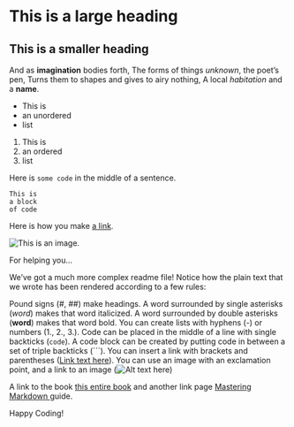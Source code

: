 # This is a large heading

## This is a smaller heading

And as **imagination** bodies forth,
The forms of things *unknown*, the poet’s pen,
Turns them to shapes and gives to airy nothing,
A local *habitation* and a **name**.

- This is
- an unordered
- list

1. This is
2. an ordered
3. list

Here is `some code` in the middle of a sentence.

```
This is
a block
of code
```

Here is how you make [a link](https://www.wikipedia.org/).

![This is an image.](https://github.com/yihui/xaringan/releases/download/v0.0.2/karl-moustache.jpg)

For helping you...

We’ve got a much more complex readme file! Notice how the plain text that we wrote has been rendered according to a few rules:

Pound signs (#, ##) make headings.
A word surrounded by single asterisks (*word*) makes that word italicized.
A word surrounded by double asterisks (**word**) makes that word bold.
You can create lists with hyphens (-) or numbers (1., 2., 3.).
Code can be placed in the middle of a line with single backticks (`code`).
A code block can be created by putting code in between a set of triple backticks (```).
You can insert a link with brackets and parentheses ([Link text here](http://jhu.edu)).
You can use an image with an exclamation point, and a link to an image (![Alt text here](http://jhu.edu/jeff.jpg))



A link to the book [this entire book](https://github.com/seankross/the-unix-workbench/blob/master/docs/06-Git-and-GitHub.md)
and another link page [Mastering Markdown ](https://guides.github.com/features/mastering-markdown/) guide.

Happy Coding!



